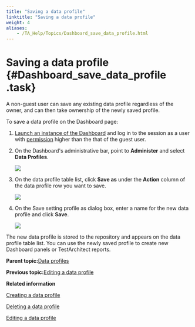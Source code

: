 ```yaml
--- 
title: "Saving a data profile"
linktitle: "Saving a data profile"
weight: 4
aliases: 
    - /TA_Help/Topics/Dashboard_save_data_profile.html
---
```

# Saving a data profile {#Dashboard_save_data_profile .task}

A non-guest user can save any existing data profile regardless of the owner, and can then take ownership of the newly saved profile.

To save a data profile on the Dashboard page:

1.  [Launch an instance of the Dashboard](../../reuse/../TA_Help/Topics/Dashboard_starting.html) and log in to the session as a user with [permission](../../reuse/../TA_Help/Topics/Dashboard_authentication_permissions.html) higher than the that of the guest user.

2.  On the Dashboard's administrative bar, point to **Administer** and select **Data Profiles**.

    ![](../Images/Dashboard_administer_add_new_data_profiles.png)

3.  On the data profile table list, click **Save as** under the **Action** column of the data profile row you want to save.

    ![](../Images/Dashboard__save_data_profile_table.png)

4.  On the Save setting profile as dialog box, enter a name for the new data profile and click **Save**.

    ![](../Images/Dashboard__save_setting_profile_as.png)


The new data profile is stored to the repository and appears on the data profile table list. You can use the newly saved profile to create new Dashboard panels or TestArchitect reports.

**Parent topic:**[Data profiles](../../TA_Help/Topics/Dashboard_data_profiles.html)

**Previous topic:**[Editing a data profile](../../TA_Help/Topics/Dashboard_edit_data_profile.html)

**Related information**  


[Creating a data profile](../../TA_Help/Topics/Dashboard_create_data_profile.html)

[Deleting a data profile](../../TA_Help/Topics/Dashboard_delete_data_profile.html)

[Editing a data profile](../../TA_Help/Topics/Dashboard_edit_data_profile.html)

